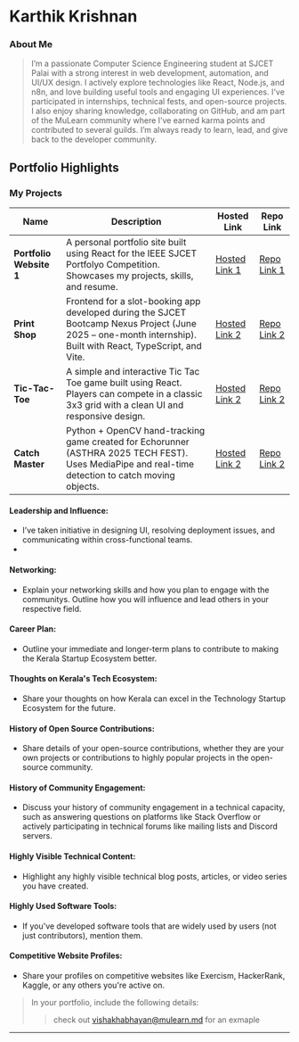 # Karthik Krishnan

### About Me

> I’m a passionate Computer Science Engineering student at SJCET Palai with a strong interest in web development, automation, and UI/UX design. I actively explore technologies like React, Node.js, and n8n, and love building useful tools and engaging UI experiences. I've participated in internships, technical fests, and open-source projects. I also enjoy sharing knowledge, collaborating on GitHub, and am part of the MuLearn community where I’ve earned karma points and contributed to several guilds. I’m always ready to learn, lead, and give back to the developer community.



## Portfolio Highlights

### My Projects

| Name                      | Description                                                                                                                     | Hosted Link                                                | Repo Link                                                      |
|---------------------------|---------------------------------------------------------------------------------------------------------------------------------|------------------------------------------------------------|----------------------------------------------------------------|
| **Portfolio Website	1**  | A personal portfolio site built using React for the IEEE SJCET Portfolyo Competition. Showcases my projects, skills, and resume. | [Hosted Link 1](https://karthikkk-portfolyo.vercel.app/)    | [Repo Link 1](https://github.com/iamkarthik2004/karthik-portfolio)  |
| **Print Shop**  | Frontend for a slot-booking app developed during the SJCET Bootcamp Nexus Project (June 2025 – one-month internship). Built with React, TypeScript, and Vite.	| [Hosted Link 2](https://print-shop-project.vercel.app)    | [Repo Link 2](https://github.com/iamkarthik2004/Print-Shop)  |
| **Tic-Tac-Toe**  | A simple and interactive Tic Tac Toe game built using React. Players can compete in a classic 3x3 grid with a clean UI and responsive design.		| [Hosted Link 2](https://github.com/iamkarthik2004/Tic-Tac-Toe-Game)    | [Repo Link 2](https://github.com/iamkarthik2004/Tic-Tac-Toe-Game)  |
| **Catch Master** | Python + OpenCV hand-tracking game created for Echorunner (ASTHRA 2025 TECH FEST). Uses MediaPipe and real-time detection to catch moving objects.	| [Hosted Link 2](nil)    | [Repo Link 2](https://github.com/iamkarthik2004/CATCH-MASTER_Asthra)  |


#### Leadership and Influence:
- I’ve taken initiative in designing UI, resolving deployment issues, and communicating within cross-functional teams.
- 
#### Networking:

- Explain your networking skills and how you plan to engage with the communitys. Outline how you will influence and lead others in your respective field.

#### Career Plan:

- Outline your immediate and longer-term plans to contribute to making the Kerala Startup Ecosystem better.

#### Thoughts on Kerala's Tech Ecosystem:

- Share your thoughts on how Kerala can excel in the Technology Startup Ecosystem for the future.

#### History of Open Source Contributions:

- Share details of your open-source contributions, whether they are your own projects or contributions to highly popular projects in the open-source community.

#### History of Community Engagement:

-  Discuss your history of community engagement in a technical capacity, such as answering questions on platforms like Stack Overflow or actively participating in technical forums like mailing lists and Discord servers.

#### Highly Visible Technical Content:

- Highlight any highly visible technical blog posts, articles, or video series you have created.

#### Highly Used Software Tools:

- If you've developed software tools that are widely used by users (not just contributors), mention them.

#### Competitive Website Profiles:

- Share your profiles on competitive websites like Exercism, HackerRank, Kaggle, or any others you're active on.



> In your portfolio, include the following details:
>> check out [vishakhabhayan@mulearn.md](./profiles/vishakhabhayan@mulearn.md) for an exmaple

---
